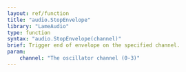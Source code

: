 ```yaml
---
layout: ref/function
title: "audio.StopEnvelope"
library: "LameAudio"
type: function
syntax: "audio.StopEnvelope(channel)"
brief: Trigger end of envelope on the specified channel.
param:
    channel: "The oscillator channel (0-3)"
---
```

